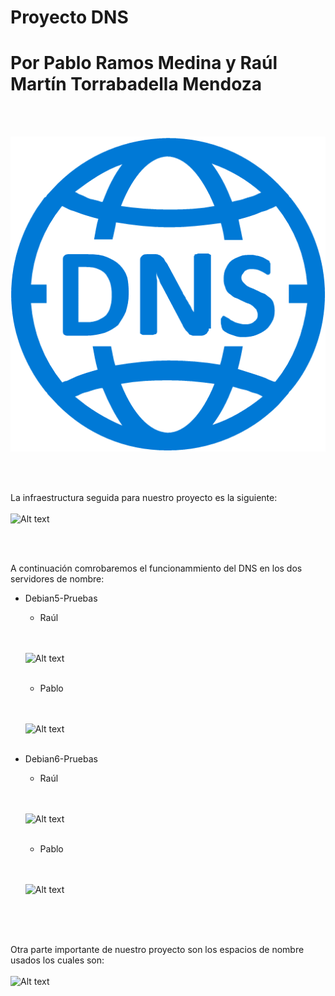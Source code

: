 # Proyecto DNS
# Por Pablo Ramos Medina y Raúl Martín Torrabadella Mendoza

<br> <br>

<div style="text-align:center"><img src ="Imágenes/DNS.png" /></div>

<br> <br>

La infraestructura seguida para nuestro proyecto es la siguiente:
<br> <br>
![Alt text](Imágenes/infraestructuraDNS.png)

<br> <br>

A continuación comrobaremos el funcionammiento del DNS en los dos servidores de nombre:  
* Debian5-Pruebas
  - Raúl
  
  <br> <br>
  ![Alt text](Imágenes/StatusDNS-Debian5TMRM.png)
  <br> <br>
  
  - Pablo
  
  <br> <br>
  ![Alt text](Imágenes/StatusDNS-Debian5RMP.png)
  <br> <br>
  
* Debian6-Pruebas
  - Raúl
    
  <br> <br>
  ![Alt text](Imágenes/StatusDNS-Debian6TMRM.png)
  <br> <br>
  
  - Pablo
    
  <br> <br>
  ![Alt text](Imágenes/StatusDNS-Debian6RMP.png)
  <br> <br>
  
<br> <br>

Otra parte importante de nuestro proyecto son los espacios de nombre usados los cuales son:
<br> <br>
![Alt text](Imágenes/EspaciodeNombre-ProyectoDNS_RMP-TMRM.png)
